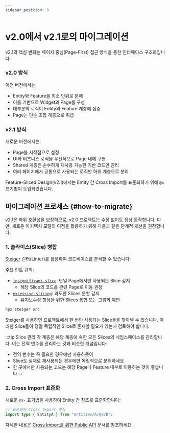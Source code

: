 ```yaml
---
sidebar_position: 3
---
```


# v2.0에서 v2.1로의 마이그레이션

v2.1의 핵심 변화는 페이지 중심(Page-First) 접근 방식을 통한 인터페이스 구조화입니다.

### v2.0 방식
이전 버전에서는:
- Entity와 Feature을 최소 단위로 분해
- 이를 기반으로 Widget과 Page를 구성
- 대부분의 로직이 Entity와 Feature 계층에 집중
- Page는 단순 조합 계층으로 취급

### v2.1 방식
새로운 버전에서는:
- Page를 시작점으로 설정
- UI와 비즈니스 로직을 우선적으로 Page 내에 구현
- Shared 계층은 순수하게 재사용 가능한 기반 코드만 관리
- 여러 페이지에서 공통으로 사용되는 로직만 하위 계층으로 분리

Feature-Sliced Design(v2.1)에서는 Entity 간 Cross Import를 표준화하기 위해 `@x` 표기법이 도입되었습니다.

## 마이그레이션 프로세스 {#how-to-migrate}

v2.1은 하위 호환성을 보장하므로, v2.0 프로젝트는 수정 없이도 정상 동작합니다. 다만, 새로운 아키텍처 모델의 이점을 활용하기 위해 다음과 같은 단계적 개선을 권장합니다.

### 1. 슬라이스(Slice) 병합

[Steiger][steiger] 린터(Linter)를 활용하여 코드베이스를 분석할 수 있습니다:

주요 린트 규칙:
- [`insignificant-slice`][insignificant-slice]: 단일 Page에서만 사용되는 Slice 감지
  - 해당 Slice의 코드를 관련 Page로 이동 권장
- [`excessive-slicing`][excessive-slicing]: 과도한 Slices 분할 감지
  - 유지보수성 향상을 위한 Slices 통합 또는 그룹화 제안

```bash
npx steiger src
```

Steiger를 사용하면 프로젝트에서 한 번만 사용되는 Slice들을 찾아낼 수 있습니다. 이러한 Slice들이 정말 독립적인 Slice로 존재할 필요가 있는지 검토해야 합니다.

:::tip Slice 관리
각 계층은 해당 계층에 속한 모든 Slices의 네임스페이스를 관리합니다. 이는 전역 변수를 관리하는 것과 비슷한 개념입니다:
- 전역 변수는 꼭 필요한 경우에만 사용하듯이
- Slice도 실제로 재사용되는 경우에만 독립적으로 분리하세요
- 한 곳에서만 사용되는 코드는 해당 Page나 Feature 내부로 이동하는 것이 좋습니다
:::

### 2. Cross Import 표준화

새로운 `@x-` 표기법을 사용하여 Entity 간 참조를 표준화합니다:

```ts title="entities/B/some/file.ts"
// 표준화된 Cross Import 방식
import type { EntityA } from "entities/A/@x/B";
```

자세한 내용은 [Cross Import를 위한 Public API][public-api-for-cross-imports] 문서를 참조하세요.

[insignificant-slice]: https://github.com/feature-sliced/steiger/tree/master/packages/steiger-plugin-fsd/src/insignificant-slice
[steiger]: https://github.com/feature-sliced/steiger
[excessive-slicing]: https://github.com/feature-sliced/steiger/tree/master/packages/steiger-plugin-fsd/src/excessive-slicing
[public-api-for-cross-imports]: /docs/reference/public-api#public-api-for-cross-imports




